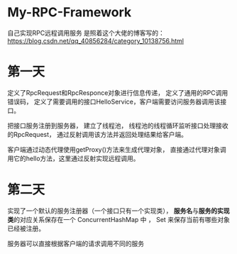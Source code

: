 # My-RPC-Framework
自己实现RPC远程调用服务
是照着这个大佬的博客写的：
https://blog.csdn.net/qq_40856284/category_10138756.html

# 第一天
定义了RpcRequest和RpcResponce对象进行信息传递，
定义了通用的RPC调用错误码，
定义了需要调用的接口HelloService，客户端需要访问服务器调用该接口。

把接口服务注册到服务器，
建立了线程池，
线程池的线程循环监听接口处理接收的RpcRequest，
通过反射调用该方法并返回处理结果给客户端。

客户端通过动态代理使用getProxy()方法来生成代理对象，
直接通过代理对象调用它的hello方法，这里通过反射实现远程调用。

# 第二天

实现了一个默认的服务注册器（一个接口只有一个实现类），
**服务名**与**服务的实现类**的对应关系保存在一个 ConcurrentHashMap 中  ，
Set 来保存当前有哪些对象已经被注册。
 
服务器可以直接根据客户端的请求调用不同的服务

